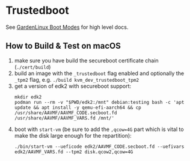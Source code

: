 # Trustedboot

See [GardenLinux Boot Modes](../../docs/boot_modes.md) for high level docs.

## How to Build & Test on macOS

1. make sure you have build the secureboot certificate chain (`./cert/build`)
2. build an image with the `_trustedboot` flag enabled and optionally the `_tpm2` flag, e.g. `./build kvm_dev_trustedboot_tpm2`
3. get a version of edk2 with secureboot support:
   ```
   mkdir edk2
   podman run --rm -v "$PWD/edk2:/mnt" debian:testing bash -c 'apt update && apt install -y qemu-efi-aarch64 && cp /usr/share/AAVMF/AAVMF_CODE.secboot.fd /usr/share/AAVMF/AAVMF_VARS.fd /mnt/'
   ```
4. boot with `start-vm` (be sure to add the `,qcow=4G` part which is vital to make the disk large enough for the repartition):
   ```
   ./bin/start-vm --ueficode edk2/AAVMF_CODE.secboot.fd --uefivars edk2/AAVMF_VARS.fd --tpm2 disk.qcow2,qcow=4G
   ```



[^1]: https://0pointer.net/blog/fitting-everything-together.html
[^2]: https://uapi-group.org/specifications/specs/unified_kernel_image/
